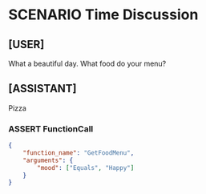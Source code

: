# SCENARIO Time Discussion

## [USER]
What a beautiful day. What food do your menu?

## [ASSISTANT]
Pizza

### ASSERT FunctionCall
```json
{
	"function_name": "GetFoodMenu",
	"arguments": {
		"mood": ["Equals", "Happy"]
	}
}
```
